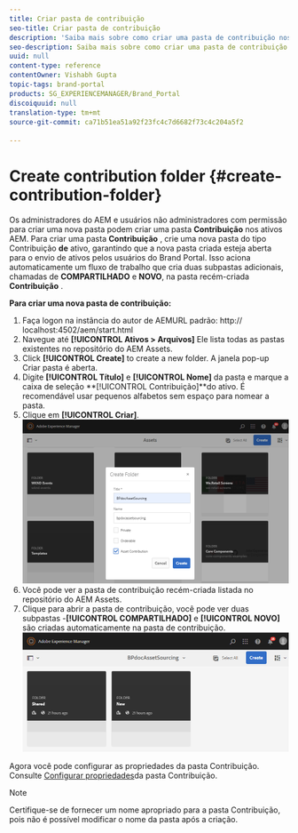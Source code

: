 ```yaml
---
title: Criar pasta de contribuição
seo-title: Criar pasta de contribuição
description: 'Saiba mais sobre como criar uma pasta de contribuição nos ativos AEM. '
seo-description: Saiba mais sobre como criar uma pasta de contribuição nos ativos AEM.
uuid: null
content-type: reference
contentOwner: Vishabh Gupta
topic-tags: brand-portal
products: SG_EXPERIENCEMANAGER/Brand_Portal
discoiquuid: null
translation-type: tm+mt
source-git-commit: ca71b51ea51a92f23fc4c7d6682f73c4c204a5f2

---
```



# Create contribution folder {#create-contribution-folder}

Os administradores do AEM e usuários não administradores com permissão para criar uma nova pasta podem criar uma pasta **Contribuição** nos ativos AEM.
Para criar uma pasta **Contribuição** , crie uma nova pasta do tipo Contribuição **de** ativo, garantindo que a nova pasta criada esteja aberta para o envio de ativos pelos usuários do Brand Portal.  Isso aciona automaticamente um fluxo de trabalho que cria duas subpastas adicionais, chamadas de **COMPARTILHADO** e **NOVO**, na pasta recém-criada **Contribuição** .

**Para criar uma nova pasta de contribuição:**
1. Faça logon na instância do autor de AEMURL padrão: http:// localhost:4502/aem/start.html
1. Navegue até **[!UICONTROL Ativos > Arquivos]** Ele lista todas as pastas existentes no repositório do AEM Assets.
1. Click **[!UICONTROL Create]** to create a new folder. A janela pop-up Criar pasta é aberta.
1. Digite **[!UICONTROL Título]** e **[!UICONTROL Nome]** da pasta e marque a caixa de seleção **[!UICONTROL Contribuição]**do ativo.
É recomendável usar pequenos alfabetos sem espaço para nomear a pasta.
1. Clique em **[!UICONTROL Criar]**.
   ![](assets/create-contribution-folder.png)
1. Você pode ver a pasta de contribuição recém-criada listada no repositório do AEM Assets.
1. Clique para abrir a pasta de contribuição, você pode ver duas subpastas -**[!UICONTROL COMPARTILHADO]** e **[!UICONTROL NOVO]** são criadas automaticamente na pasta de contribuição.\
   ![](assets/contribution-folder.png)

Agora você pode configurar as propriedades da pasta Contribuição. Consulte [Configurar propriedades](brand-portal-configure-contribution-folder-properties.md)da pasta Contribuição.

>[!NOTE]
>
>Certifique-se de fornecer um nome apropriado para a pasta Contribuição, pois não é possível modificar o nome da pasta após a criação.